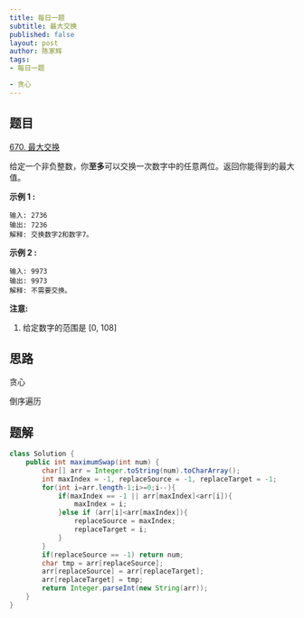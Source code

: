 ```yaml
---
title: 每日一题
subtitle: 最大交换
published: false
layout: post
author: 陈家辉
tags:
- 每日一题

- 贪心
---
```


## 题目

[670. 最大交换](https://leetcode.cn/problems/maximum-swap/)

给定一个非负整数，你**至多**可以交换一次数字中的任意两位。返回你能得到的最大值。

**示例 1 :**

```
输入: 2736
输出: 7236
解释: 交换数字2和数字7。
```

**示例 2 :**

```
输入: 9973
输出: 9973
解释: 不需要交换。
```

**注意:**

1. 给定数字的范围是 [0, 108]

## 思路

贪心

倒序遍历

## 题解

```java
class Solution {
    public int maximumSwap(int num) {
        char[] arr = Integer.toString(num).toCharArray();
        int maxIndex = -1, replaceSource = -1, replaceTarget = -1;
        for(int i=arr.length-1;i>=0;i--){
            if(maxIndex == -1 || arr[maxIndex]<arr[i]){
                maxIndex = i;
            }else if (arr[i]<arr[maxIndex]){
                replaceSource = maxIndex;
                replaceTarget = i;
            }
        }
        if(replaceSource == -1) return num;
        char tmp = arr[replaceSource];
        arr[replaceSource] = arr[replaceTarget];
        arr[replaceTarget] = tmp;
        return Integer.parseInt(new String(arr));
    }
}
```

